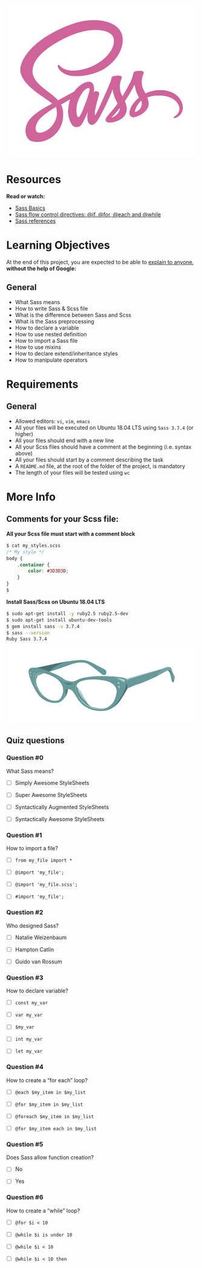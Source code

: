 ![Sass](images/sass.jpg)

# Resources

**Read or watch:**

- [Sass Basics](https://sass-lang.com/guide/)
- [Sass flow control directives: @if, @for, @each and @while](https://sass-lang.com/documentation/at-rules/control/)
- [Sass references](https://sass-lang.com/documentation/)

# Learning Objectives
At the end of this project, you are expected to be able to [explain to anyone](https://fs.blog/feynman-learning-technique/), **without the help of Google:**

## General

- What Sass means
- How to write Sass & Scss file
- What is the difference between Sass and Scss
- What is the Sass preprocessing
- How to declare a variable
- How to use nested definition
- How to import a Sass file
- How to use mixins
- How to declare extend/inheritance styles
- How to manipulate operators

# Requirements

## General
- Allowed editors: `vi`, `vim`, `emacs`
- All your files will be executed on Ubuntu 18.04 LTS using `Sass 3.7.4` (or higher)
- All your files should end with a new line
- All your Scss files should have a comment at the beginning (i.e. syntax above)
- All your files should start by a comment describing the task
- A `README.md` file, at the root of the folder of the project, is mandatory
- The length of your files will be tested using `wc`

# More Info

## Comments for your Scss file:

**All your Scss file must start with a comment block**

```scss
$ cat my_styles.scss
/* My style */
body {
    .container {
        color: #3D3D3D;
    }
}
$
```

**Install Sass/Scss on Ubuntu 18.04 LTS**

```bash
$ sudo apt-get install -y ruby2.5 ruby2.5-dev
$ sudo apt-get install ubuntu-dev-tools
$ gem install sass -v 3.7.4
$ sass --version
Ruby Sass 3.7.4
```

![Image](images/image.jpg)

## Quiz questions

### Question #0

What Sass means?

- [ ] Simply Awesome StyleSheets

- [ ] Super Awesome StyleSheets

- [ ] Syntactically Augmented StyleSheets

- [ ] Syntactically Awesome StyleSheets

### Question #1

How to import a file?

- [ ] `from my_file import *`

- [ ] `@import 'my_file';`

- [ ] `@import 'my_file.scss';`

- [ ] `#import 'my_file';`

### Question #2

Who designed Sass?

- [ ] Natalie Weizenbaum

- [ ] Hampton Catlin

- [ ] Guido van Rossum

### Question #3

How to declare variable?

- [ ] `const my_var`

- [ ] `var my_var`

- [ ] `$my_var`

- [ ] `int my_var`

- [ ] `let my_var`

### Question #4

How to create a “for each” loop?

- [ ] `@each $my_item in $my_list`

- [ ] `@for $my_item in $my_list`

- [ ] `@foreach $my_item in $my_list`

- [ ] `@for $my_item each in $my_list`

### Question #5

Does Sass allow function creation?

- [ ] No

- [ ] Yes

### Question #6

How to create a “while” loop?

- [ ] `@for $i < 10`

- [ ] `@while $i is under 10`

- [ ] `@while $i < 10`

- [ ] `@while $i < 10 then`
